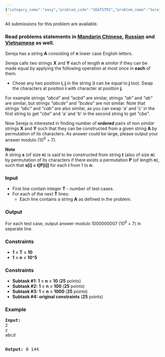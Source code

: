 ```yaml
---
{"category_name":"easy","problem_code":"SEATSTR2","problem_name":"Sereja and Two Strings 2","languages_supported":{"0":"ADA","1":"ASM","2":"BASH","3":"BF","4":"C","5":"C99 strict","6":"CAML","7":"CLOJ","8":"CLPS","9":"CPP 4.3.2","10":"CPP 4.9.2","11":"CPP14","12":"CS2","13":"D","14":"ERL","15":"FORT","16":"FS","17":"GO","18":"HASK","19":"ICK","20":"ICON","21":"JAVA","22":"JS","23":"LISP clisp","24":"LISP sbcl","25":"LUA","26":"NEM","27":"NICE","28":"NODEJS","29":"PAS fpc","30":"PAS gpc","31":"PERL","32":"PERL6","33":"PHP","34":"PIKE","35":"PRLG","36":"PYTH","37":"PYTH 3.4","38":"RUBY","39":"SCALA","40":"SCM guile","41":"SCM qobi","42":"ST","43":"TCL","44":"TEXT","45":"WSPC"},"max_timelimit":1,"source_sizelimit":50000,"problem_author":"sereja","problem_tester":"furko","date_added":"11-10-2014","tags":{"0":"combinatorics","1":"march16","2":"medium","3":"sereja"},"editorial_url":"http://discuss.codechef.com/problems/SEATSTR2","time":{"view_start_date":1458034200,"submit_start_date":1458034200,"visible_start_date":1458034200,"end_date":1735669800},"layout":"problem"}
---
```

<span class="solution-visible-txt">All submissions for this problem are available.</span><h3> Read problems statements in <a target="_blank" href="http://www.codechef.com/download/translated/MARCH16/mandarin/SEATSTR2.pdf">Mandarin Chinese</a>, <a target="_blank" href="http://www.codechef.com/download/translated/MARCH16/russian/SEATSTR2.pdf">Russian</a> and <a target="_blank" href="http://www.codechef.com/download/translated/MARCH16/vietnamese/SEATSTR2.pdf">Vietnamese</a> as well.</h3>
<p>
Sereja has a string <b>A</b> consisting of <b>n</b> lower case English letters.
</p>
<p>
Sereja calls two strings <b>X</b> and <b>Y</b> each of length <b>n</b> <em>similar</em> if they can be made equal by applying the following operation at most once in <b>each</b> of them.</p>
<ul>
<li>Chose any two position <b>i, j</b> in the string (<b>i</b> can be equal to <b>j</b> too). Swap the characters at position <b>i</b> with character at position <b>j</b>.</li>
</ul>

<p>
For example strings <i>"abcd"</i> and <i>"acbd"</i> are similar, strings <i>"ab"</i> and <i>"ab"</i> are similar, but strings <i>"abcde"</i> and <i>"bcdea"</i> are not similar. Note that strings  <i>"abc"</i> and <i>"cab"</i> are also similar, as you can swap 'a' and 'c' in the first string to get <i>"cba"</i> and 'a' and 'b' in the second string to get <i>"cba"</i>.
</p>
<p>
Now Sereja is interested in finding number of <b>ordered</b> pairs of non <em>similar</em> strings <b>X</b> and <b>Y</b> such that they can be constructed from a given string <b>A</b> by permutation of its characters. As answer could be large, please output your answer modulo  (10<sup>9</sup> + 7).
</p>
<p>
<b>Note</b> <br />
A string <b>s</b> (of size <b>n</b>) is said to be constructed from string <b>t</b> (also of size <b>n</b>) by permutation of its characters if there exists a permutation <b>P</b> (of length <b>n</b>), such that <b>s[i] = t[P[i]]</b> for each <b>i</b> from 1 to <b>n</b>.
</p>
<h3>Input</h3>
<ul>
<li>First line contain integer <b>T</b> - number of test cases. </li>
<li>For each of the next <b>T</b> lines:
<ul>
<li>Each line contains a string <b>A</b> as defined in the problem.</li>
</ul>
</li></ul>
<h3>Output</h3>
<p>For each test case, output answer modulo 1000000007 (10<sup>9</sup> + 7) in separate line. </p>
<h3>Constraints</h3>
<ul>
<li><b>1</b> ≤ <b>T</b> ≤ <b> 10 </b></li>
<li><b>1</b> ≤ <b>n</b> ≤ <b> 10^5 </b></li>
</ul>
<h3>Constraints</h3>
<ul>
<li><b>Subtask #1:</b> <b>1</b> ≤ <b>n</b> ≤ <b> 10 </b> (<b>25</b> points)</li>
<li><b>Subtask #2:</b> <b>1</b> ≤ <b>n</b> ≤ <b> 100 </b> (<b>25</b> points)</li>
<li><b>Subtask #3:</b> <b>1</b> ≤ <b>n</b> ≤ <b> 1000 </b> (<b>25</b> points)</li>
<li><b>Subtask #4:</b> <b>original constraints</b> (<b>25</b> points)</li>
</ul>
<h3>Example</h3>
<pre><b>Input:</b>
2
z
abcd

<b>Output:</b>
0
144
</pre>